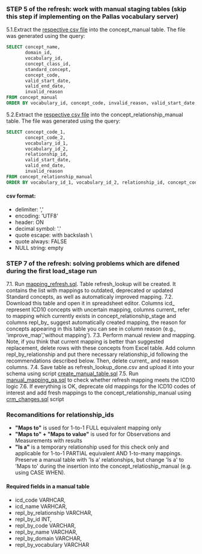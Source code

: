 
### STEP 5 of the refresh: work with manual staging tables (skip this step if implementing on the Pallas vocabulary server)
5.1.Extract the [respective csv file](https://drive.google.com/file/d/1sXdWNn1oN-EhsqFyT6cl2TI4YBXbDQyV/view?usp=sharing) into the concept_manual table. The file was generated using the query:
```sql
SELECT concept_name,
       domain_id,
       vocabulary_id,
       concept_class_id,
       standard_concept,
       concept_code,
       valid_start_date,
       valid_end_date,
       invalid_reason
FROM concept_manual
ORDER BY vocabulary_id, concept_code, invalid_reason, valid_start_date, valid_end_date, concept_name;
```
5.2.Extract the [respective csv file](https://drive.google.com/file/d/1-R7_j_PNDrNIO1me_ni4-FNL2bs0iE1d/view?usp=sharing) into the concept_relationship_manual table. The file was generated using the query:
```sql
SELECT concept_code_1,
       concept_code_2,
       vocabulary_id_1,
       vocabulary_id_2,
       relationship_id,
       valid_start_date,
       valid_end_date,
       invalid_reason
FROM concept_relationship_manual
ORDER BY vocabulary_id_1, vocabulary_id_2, relationship_id, concept_code_1, concept_code_2, invalid_reason, valid_start_date, valid_end_date;
```
#### csv format:
- delimiter: ','
- encoding: 'UTF8'
- header: ON
- decimal symbol: '.'
- quote escape: with backslash \
- quote always: FALSE
- NULL string: empty

### STEP 7 of the refresh: solving problems which are difened during the first load_stage run
7.1. Run [mapping_refresh.sql](https://github.com/OHDSI/Vocabulary-v5.0/blob/icd10-documentation/ICD10/manual_work/mapping_refresh.sql). Table refresh_lookup will be created. It contains the list with mappings to outdated, deprecated or updated Standard concepts, as well as automaticaly improved mapping.
7.2. Download this table and open it in spreadsheet editor. Columns icd_ represent ICD10 concepts with uncertain mapping, columns current_ refer to mapping which currently exists in concept_relationship_stage and columns repl_by_ suggest automatically created mapping, the reason for concepts appearing in this table you can see in column reason (e.g., 'improve_map','without mapping').
7.3. Perform manual review and mapping. Note, if you think that current mapping is better than suggested replacement, delete rows with these concepts from Excel table. Add column repl_by_relationship and put there necessary relationship_id following the recommendations described below. Then, delete current_ and reason columns.
7.4. Save table as refresh_lookup_done.csv and upload it into your schema using script [create_manual_table.sql](https://github.com/OHDSI/Vocabulary-v5.0/blob/icd10-documentation/ICD10/manual_work/create_manual_table.sql)
7.5. Run [manual_mapping_qa.sql](https://github.com/OHDSI/Vocabulary-v5.0/blob/icd10-documentation/ICD10/manual_work/manual_mapping_qa.sql) to check whether refresh mapping meets the ICD10 logic
7.6. If everything is OK, deprecate old mappings for the ICD10 codes of interest and add fresh mappings to the concept_relationship_manual using [crm_changes.sql](https://github.com/OHDSI/Vocabulary-v5.0/blob/icd10-documentation/ICD10/manual_work/crm_changes.sql) script

### Recomanditions for relationship_ids
  * **"Maps to"** is used for 1-to-1 FULL equivalent mapping only
  * **"Maps to" + "Maps to value"** is used for for Observations and Measurements with results
  * **"Is a"** is a temporary relationship used for this check only and applicable for 1-to-1 PARTIAL equivalent AND 1-to-many mappings.
Preserve a manual table with 'Is a' relationships, but change 'Is a' to 'Maps to' during the insertion into the concept_relatioship_manual (e.g. using CASE WHEN).

#### Required fields in a manual table 
- icd_code VARHCAR, 
- icd_name VARHCAR, 
- repl_by_relationship VARCHAR, 
- repl_by_id INT, 
- repl_by_code VARCHAR, 
- repl_by_name VARCHAR,
- repl_by_domain VARCHAR,
- repl_by_vocabulary VARCHAR


